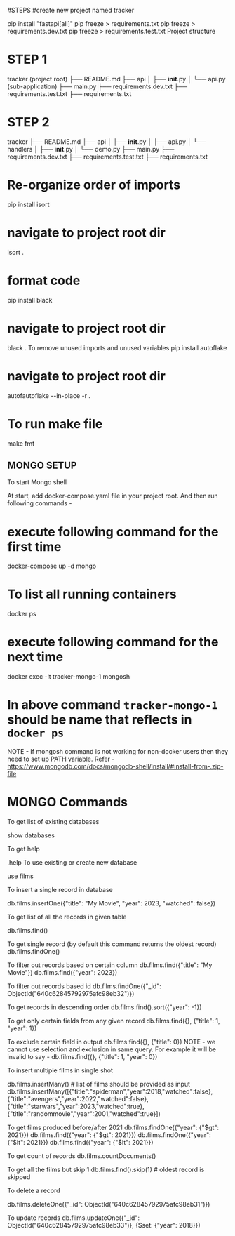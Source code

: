 #STEPS
#create new project named tracker

pip install "fastapi[all]"
pip freeze > requirements.txt
pip freeze > requirements.dev.txt
pip freeze > requirements.test.txt
Project structure

# STEP 1

tracker  (project root)
├── README.md
├── api
│   ├── __init__.py
│   └── api.py  (sub-application)
├── main.py
├── requirements.dev.txt
├── requirements.test.txt
├── requirements.txt

# STEP 2


tracker
├── README.md
├── api
│   ├── __init__.py
│   ├── api.py
│   └── handlers
│       ├── __init__.py
│       └── demo.py
├── main.py
├── requirements.dev.txt
├── requirements.test.txt
├── requirements.txt

# Re-organize order of imports
pip install isort

# navigate to project root dir
isort .

# format code
pip install black

# navigate to project root dir
black .
To remove unused imports and unused variables
pip install autoflake
# navigate to project root dir
autofautoflake --in-place -r .

# To run make file
make fmt


## MONGO SETUP
To start Mongo shell

At start, add docker-compose.yaml file in your project root. And then run following commands -

# execute following command for the first time
docker-compose up -d mongo

# To list all running containers
docker ps

# execute following command for the next time
docker exec -it tracker-mongo-1 mongosh

# In above command `tracker-mongo-1` should be name that reflects in `docker ps`
NOTE - If mongosh command is not working for non-docker users then they need to set up PATH variable. Refer - https://www.mongodb.com/docs/mongodb-shell/install/#install-from-.zip-file

# MONGO Commands
To get list of existing databases

show databases

To get help

.help
To use existing or create new database

use films

To insert a single record in database

db.films.insertOne({"title": "My Movie", "year": 2023, "watched": false})

To get list of all the records in given table

db.films.find()

To get single record (by default this command returns the oldest record)
db.films.findOne()

To filter out records based on certain column
db.films.find({"title": "My Movie"})
db.films.find({"year": 2023})

To filter out records based id
db.films.findOne({"_id": ObjectId("640c62845792975afc98eb32")})

To get records in descending order
db.films.find().sort({"year": -1})

To get only certain fields from any given record
db.films.find({}, {"title": 1, "year": 1})

To exclude certain field in output
db.films.find({}, {"title": 0})
NOTE - we cannot use selection and exclusion in same query. For example it will be invalid to say - db.films.find({}, {"title": 1, "year": 0})

To insert multiple films in single shot

db.films.insertMany() # list of films should be provided as input
db.films.insertMany([{"title":"spiderman","year":2018,"watched":false},{"title":"avengers","year":2022,"watched":false},{"title":"starwars","year":2023,"watched":true},{"title":"randommovie","year":2001,"watched":true}])

To get films produced before/after 2021
db.films.findOne({"year": {"$gt": 2021}})
db.films.find({"year": {"$gt": 2021}})
db.films.findOne({"year": {"$lt": 2021}})
db.films.find({"year": {"$lt": 2021}})

To get count of records
db.films.countDocuments()

To get all the films but skip 1
db.films.find().skip(1)  # oldest record is skipped

To delete a record

db.films.deleteOne({"_id": ObjectId("640c62845792975afc98eb31")})

To update records
db.films.updateOne({"_id": ObjectId("640c62845792975afc98eb33")}, {$set: {"year": 2018}})


